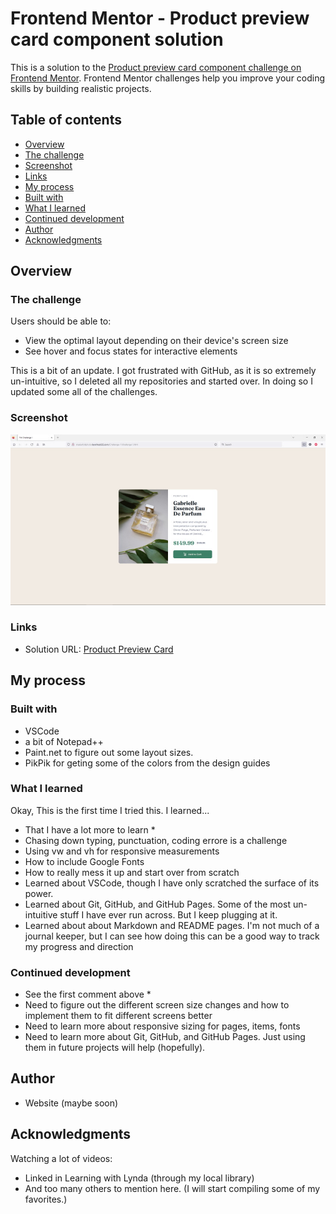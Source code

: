 # Frontend Mentor - Product preview card component solution

This is a solution to the [Product preview card component challenge on Frontend Mentor](https://www.frontendmentor.io/challenges/product-preview-card-component-GO7UmttRfa). Frontend Mentor challenges help you improve your coding skills by building realistic projects. 

## Table of contents

  - [Overview](#overview)
  - [The challenge](#the-challenge)
  - [Screenshot](#screenshot)
  - [Links](#links)
  - [My process](#my-process)
  - [Built with](#built-with)
  - [What I learned](#what-i-learned)
  - [Continued development](#continued-development)
  - [Author](#author)
  - [Acknowledgments](#acknowledgments)


## Overview

### The challenge

Users should be able to:
- View the optimal layout depending on their device's screen size
- See hover and focus states for interactive elements


This is a bit of an update. I got frustrated with GitHub, as it is so extremely un-intuitive, so I deleted all my repositories and started over. In doing so I updated some all of the challenges.

### Screenshot

![](images/screenshot-desktop.jpg)

### Links

- Solution URL: [ Product Preview Card](https://madartistphoto.github.io/product-preview-card/)

## My process

### Built with

- VSCode
- a bit of Notepad++
- Paint.net to figure out some layout sizes.
- PikPik for geting some of the colors from the design guides

### What I learned

Okay, This is the first time I tried this. I learned...

- That I have a lot more to learn *
- Chasing down typing, punctuation, coding errore is a challenge
- Using vw and vh for responsive measurements
- How to include Google Fonts
- How to really mess it up and start over from scratch
- Learned about VSCode, though I have only scratched the surface of its power.
- Learned about Git, GitHub, and GitHub Pages. Some of the most un-intuitive stuff I have ever run across. But I keep plugging at it.
- Learned about about Markdown and README pages. I'm not much of a journal keeper, but I can see how doing this can be a good way to track my progress and direction

### Continued development

- See the first comment above *
- Need to figure out the different screen size changes and how to implement them to fit different screens better
- Need to learn more about responsive sizing for pages, items, fonts
- Need to learn more about Git, GitHub, and GitHub Pages. Just using them in future projects will help (hopefully).


## Author

- Website (maybe soon)

## Acknowledgments

Watching a lot of videos:
- Linked in Learning with Lynda (through my local library)
- And too many others to mention here. (I will start compiling some of my favorites.)
